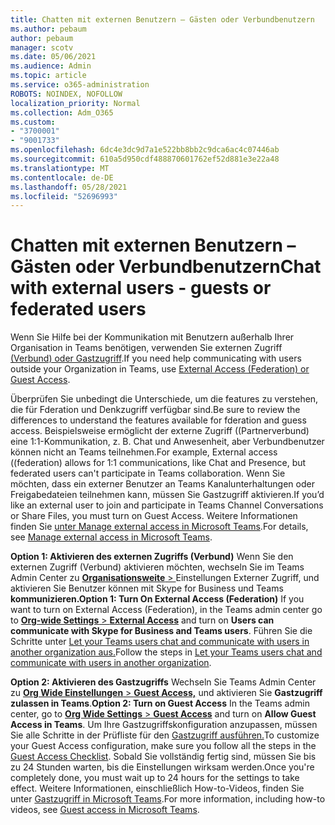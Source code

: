 ```yaml
---
title: Chatten mit externen Benutzern – Gästen oder Verbundbenutzern
ms.author: pebaum
author: pebaum
manager: scotv
ms.date: 05/06/2021
ms.audience: Admin
ms.topic: article
ms.service: o365-administration
ROBOTS: NOINDEX, NOFOLLOW
localization_priority: Normal
ms.collection: Adm_O365
ms.custom:
- "3700001"
- "9001733"
ms.openlocfilehash: 6dc4e3dc9d7a1e522bb8bb2c9dca6ac4c07446ab
ms.sourcegitcommit: 610a5d950cdf488870601762ef52d881e3e22a48
ms.translationtype: MT
ms.contentlocale: de-DE
ms.lasthandoff: 05/28/2021
ms.locfileid: "52696993"
---
```

# <a name="chat-with-external-users---guests-or-federated-users"></a><span data-ttu-id="259ac-102">Chatten mit externen Benutzern – Gästen oder Verbundbenutzern</span><span class="sxs-lookup"><span data-stu-id="259ac-102">Chat with external users - guests or federated users</span></span>

<span data-ttu-id="259ac-103">Wenn Sie Hilfe bei der Kommunikation mit Benutzern außerhalb Ihrer Organisation in Teams benötigen, verwenden Sie externen Zugriff [(Verbund) oder Gastzugriff](/microsoftteams/manage-external-access#external-access-vs-guest-access).</span><span class="sxs-lookup"><span data-stu-id="259ac-103">If you need help communicating with users outside your Organization in Teams, use [External Access (Federation) or Guest Access](/microsoftteams/manage-external-access#external-access-vs-guest-access).</span></span>

<span data-ttu-id="259ac-104">Überprüfen Sie unbedingt die Unterschiede, um die features zu verstehen, die für Fderation und Denkzugriff verfügbar sind.</span><span class="sxs-lookup"><span data-stu-id="259ac-104">Be sure to review the differences to understand the features available for fderation and guess access.</span></span> <span data-ttu-id="259ac-105">Beispielsweise ermöglicht der externe Zugriff ((Partnerverbund) eine 1:1-Kommunikation, z. B. Chat und Anwesenheit, aber Verbundbenutzer können nicht an Teams teilnehmen.</span><span class="sxs-lookup"><span data-stu-id="259ac-105">For example, External access ((federation) allows for 1:1 communications, like Chat and Presence, but federated users can't participate in Teams collaboration.</span></span> <span data-ttu-id="259ac-106">Wenn Sie möchten, dass ein externer Benutzer an Teams Kanalunterhaltungen oder Freigabedateien teilnehmen kann, müssen Sie Gastzugriff aktivieren.</span><span class="sxs-lookup"><span data-stu-id="259ac-106">If you’d like an external user to join and participate in Teams Channel Conversations or Share Files, you must turn on Guest Access.</span></span> <span data-ttu-id="259ac-107">Weitere Informationen finden Sie [unter Manage external access in Microsoft Teams](/microsoftteams/manage-external-access#external-access-vs-guest-access).</span><span class="sxs-lookup"><span data-stu-id="259ac-107">For details, see [Manage external access in Microsoft Teams](/microsoftteams/manage-external-access#external-access-vs-guest-access).</span></span>

<span data-ttu-id="259ac-108">**Option 1: Aktivieren des externen Zugriffs (Verbund)** Wenn Sie den externen Zugriff (Verbund) aktivieren möchten, wechseln Sie im Teams Admin Center zu [ **Organisationsweite**  > ](https://admin.teams.microsoft.com/company-wide-settings/external-communications) Einstellungen Externer Zugriff, und aktivieren Sie Benutzer können mit Skype for Business und Teams **kommunizieren.**</span><span class="sxs-lookup"><span data-stu-id="259ac-108">**Option 1: Turn On External Access (Federation)** If you want to turn on External Access (Federation), in the Teams admin center go to [**Org-wide Settings** > **External Access**](https://admin.teams.microsoft.com/company-wide-settings/external-communications) and turn on **Users can communicate with Skype for Business and Teams users**.</span></span> <span data-ttu-id="259ac-109">Führen Sie die Schritte unter [Let your Teams users chat and communicate with users in another organization aus.](/microsoftteams/manage-external-access#let-your-teams-users-chat-and-communicate-with-users-in-another-organization)</span><span class="sxs-lookup"><span data-stu-id="259ac-109">Follow the steps in [Let your Teams users chat and communicate with users in another organization](/microsoftteams/manage-external-access#let-your-teams-users-chat-and-communicate-with-users-in-another-organization).</span></span>

<span data-ttu-id="259ac-110">**Option 2: Aktivieren des Gastzugriffs** Wechseln Sie Teams Admin Center zu [ **Org Wide Einstellungen**  >  **Guest Access,**](https://admin.teams.microsoft.com/company-wide-settings/guest-configuration) und aktivieren Sie **Gastzugriff zulassen in Teams**.</span><span class="sxs-lookup"><span data-stu-id="259ac-110">**Option 2: Turn on Guest Access** In the Teams admin center, go to [**Org Wide Settings** > **Guest Access**](https://admin.teams.microsoft.com/company-wide-settings/guest-configuration) and turn on **Allow Guest Access in Teams**.</span></span> <span data-ttu-id="259ac-111">Um Ihre Gastzugriffskonfiguration anzupassen, müssen Sie alle Schritte in der Prüfliste für den [Gastzugriff ausführen.](/microsoftteams/guest-access-checklist)</span><span class="sxs-lookup"><span data-stu-id="259ac-111">To customize your Guest Access configuration, make sure you follow all the steps in the [Guest Access Checklist](/microsoftteams/guest-access-checklist).</span></span> <span data-ttu-id="259ac-112">Sobald Sie vollständig fertig sind, müssen Sie bis zu 24 Stunden warten, bis die Einstellungen wirksam werden.</span><span class="sxs-lookup"><span data-stu-id="259ac-112">Once you're completely done, you must wait up to 24 hours for the settings to take effect.</span></span> <span data-ttu-id="259ac-113">Weitere Informationen, einschließlich How-to-Videos, finden Sie unter [Gastzugriff in Microsoft Teams](/microsoftteams/guest-access).</span><span class="sxs-lookup"><span data-stu-id="259ac-113">For more information, including how-to videos, see [Guest access in Microsoft Teams](/microsoftteams/guest-access).</span></span>